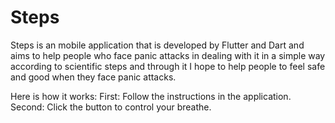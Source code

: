 # Steps
Steps is an mobile application that is developed by Flutter and Dart and aims to help people who face panic attacks in dealing with it in a simple way according to scientific steps and through it I hope to help people to feel safe and good when they face panic attacks.

Here is how it works:
First: Follow the instructions in the application.
Second: Click the button to control your breathe.



